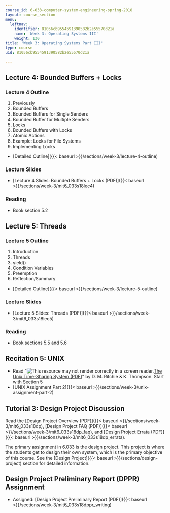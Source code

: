 ```yaml
---
course_id: 6-033-computer-system-engineering-spring-2018
layout: course_section
menu:
  leftnav:
    identifier: 81056cb9554591390582b2e55570d21a
    name: 'Week 3: Operating Systems III'
    weight: 130
title: 'Week 3: Operating Systems Part III'
type: course
uid: 81056cb9554591390582b2e55570d21a

---
```


Lecture 4: Bounded Buffers + Locks
----------------------------------

### Lecture 4 Outline

1.  Previously
2.  Bounded Buffers
3.  Bounded Buffers for Single Senders
4.  Bounded Buffer for Multiple Senders
5.  Locks
6.  Bounded Buffers with Locks
7.  Atomic Actions
8.  Example: Locks for File Systems
9.  Implementing Locks

*   [Detailed Outline]({{< baseurl >}}/sections/week-3/lecture-4-outline)

### Lecture Slides

*   [Lecture 4 Slides: Bounded Buffers + Locks (PDF)]({{< baseurl >}}/sections/week-3/mit6_033s18lec4)

### Reading

*   Book section 5.2

Lecture 5: Threads
------------------

### Lecture 5 Outline

1.  Introduction
2.  Threads
3.  yield()
4.  Condition Variables
5.  Preemption
6.  Reflection/Summary

*   [Detailed Outline]({{< baseurl >}}/sections/week-3/lecture-5-outline)

### Lecture Slides

*   [Lecture 5 Slides: Threads (PDF)]({{< baseurl >}}/sections/week-3/mit6_033s18lec5)

### Reading

*   Book sections 5.5 and 5.6

Recitation 5: UNIX
------------------

*   Read "![This resource may not render correctly in a screen reader.](/images/inacessible.gif)[The Unix Time-Sharing System (PDF)](https://people.eecs.berkeley.edu/~brewer/cs262/unix.pdf)" by D. M. Ritchie & K. Thompson. Start with Section 5
*   [UNIX Assignment Part 2]({{< baseurl >}}/sections/week-3/unix-assignment-part-2)

Tutorial 3: Design Project Discussion
-------------------------------------

Read the [Design Project Overview (PDF)]({{< baseurl >}}/sections/week-3/mit6_033s18dp), [Design Project FAQ (PDF)]({{< baseurl >}}/sections/week-3/mit6_033s18dp_faq), and [Design Project Errata (PDF)]({{< baseurl >}}/sections/week-3/mit6_033s18dp_errata).

The primary assignment in 6.033 is the design project. This project is where the students get to design their own system, which is the primary objective of this course. See the [Design Project]({{< baseurl >}}/sections/design-project) section for detailed information.

Design Project Preliminary Report (DPPR) Assignment
---------------------------------------------------

*   Assigned: [Design Project Preliminary Report (PDF)]({{< baseurl >}}/sections/week-3/mit6_033s18dppr_writing)
